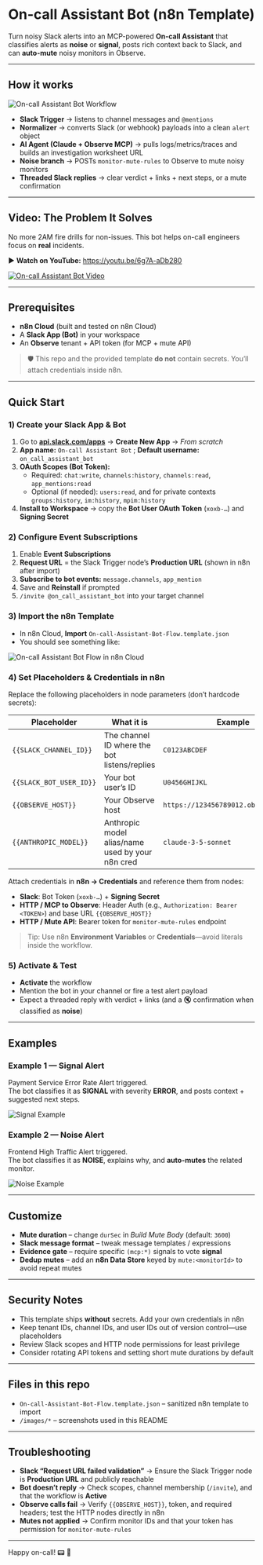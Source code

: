 # On-call Assistant Bot (n8n Template)

Turn noisy Slack alerts into an MCP-powered **On-call Assistant** that classifies alerts as **noise** or **signal**, posts rich context back to Slack, and can **auto-mute** noisy monitors in Observe.

---

## How it works

![On-call Assistant Bot Workflow](/images/n8n_workflow.png)

- **Slack Trigger** → listens to channel messages and `@mentions`  
- **Normalizer** → converts Slack (or webhook) payloads into a clean `alert` object  
- **AI Agent (Claude + Observe MCP)** → pulls logs/metrics/traces and builds an investigation worksheet URL  
- **Noise branch** → POSTs `monitor-mute-rules` to Observe to mute noisy monitors  
- **Threaded Slack replies** → clear verdict + links + next steps, or a mute confirmation

---

## Video: The Problem It Solves

No more 2AM fire drills for non-issues. This bot helps on-call engineers focus on **real** incidents.

▶️ **Watch on YouTube:** https://youtu.be/6g7A-aDb280

[![On-call Assistant Bot Video](https://img.youtube.com/vi/6g7A-aDb280/0.jpg)](https://youtu.be/6g7A-aDb280)

---

## Prerequisites

- **n8n Cloud** (built and tested on n8n Cloud)  
- A **Slack App (Bot)** in your workspace  
- An **Observe** tenant + API token (for MCP + mute API)

> 🛡️ This repo and the provided template **do not** contain secrets. You’ll attach credentials inside n8n.

---

## Quick Start

### 1) Create your Slack App & Bot

1. Go to **[api.slack.com/apps](https://api.slack.com/apps)** → **Create New App** → *From scratch*  
2. **App name:** `On-call Assistant Bot` ; **Default username:** `on_call_assistant_bot`  
3. **OAuth Scopes (Bot Token):**
   - Required: `chat:write`, `channels:history`, `channels:read`, `app_mentions:read`
   - Optional (if needed): `users:read`, and for private contexts `groups:history`, `im:history`, `mpim:history`
4. **Install to Workspace** → copy the **Bot User OAuth Token** (`xoxb-…`) and **Signing Secret**

### 2) Configure Event Subscriptions

1. Enable **Event Subscriptions**  
2. **Request URL** = the Slack Trigger node’s **Production URL** (shown in n8n after import)  
3. **Subscribe to bot events:** `message.channels`, `app_mention`  
4. Save and **Reinstall** if prompted  
5. `/invite @on_call_assistant_bot` into your target channel

### 3) Import the n8n Template

- In n8n Cloud, **Import** `On-call-Assistant-Bot-Flow.template.json`  
- You should see something like:

![On-call Assistant Bot Flow in n8n Cloud](/images/n8n_cloud_screenshot.png)

### 4) Set Placeholders & Credentials in n8n

Replace the following placeholders in node parameters (don’t hardcode secrets):

| Placeholder | What it is | Example |
|---|---|---|
| `{{SLACK_CHANNEL_ID}}` | The channel ID where the bot listens/replies | `C0123ABCDEF` |
| `{{SLACK_BOT_USER_ID}}` | Your bot user’s ID | `U0456GHIJKL` |
| `{{OBSERVE_HOST}}` | Your Observe host | `https://123456789012.observeinc.com` |
| `{{ANTHROPIC_MODEL}}` | Anthropic model alias/name used by your n8n cred | `claude-3-5-sonnet` |

Attach credentials in **n8n → Credentials** and reference them from nodes:

- **Slack**: Bot Token (`xoxb-…`) + **Signing Secret**  
- **HTTP / MCP to Observe**: Header Auth (e.g., `Authorization: Bearer <TOKEN>`) and base URL `{{OBSERVE_HOST}}`  
- **HTTP / Mute API**: Bearer token for `monitor-mute-rules` endpoint

> Tip: Use n8n **Environment Variables** or **Credentials**—avoid literals inside the workflow.

### 5) Activate & Test

- **Activate** the workflow  
- Mention the bot in your channel or fire a test alert payload  
- Expect a threaded reply with verdict + links (and a :mute: confirmation when classified as **noise**)

---

## Examples

### Example 1 — **Signal Alert**

Payment Service Error Rate Alert triggered.  
The bot classifies it as **SIGNAL** with severity **ERROR**, and posts context + suggested next steps.

![Signal Example](/images/signal.png)

### Example 2 — **Noise Alert**

Frontend High Traffic Alert triggered.  
The bot classifies it as **NOISE**, explains why, and **auto-mutes** the related monitor.

![Noise Example](/images/noise.png)

---

## Customize

- **Mute duration** – change `durSec` in *Build Mute Body* (default: `3600`)  
- **Slack message format** – tweak message templates / expressions  
- **Evidence gate** – require specific `(mcp:*)` signals to vote **signal**  
- **Dedup mutes** – add an **n8n Data Store** keyed by `mute:<monitorId>` to avoid repeat mutes

---

## Security Notes

- This template ships **without** secrets. Add your own credentials in n8n  
- Keep tenant IDs, channel IDs, and user IDs out of version control—use placeholders  
- Review Slack scopes and HTTP node permissions for least privilege  
- Consider rotating API tokens and setting short mute durations by default

---

## Files in this repo

- `On-call-Assistant-Bot-Flow.template.json` – sanitized n8n template to import  
- `/images/*` – screenshots used in this README

---

## Troubleshooting

- **Slack “Request URL failed validation”** → Ensure the Slack Trigger node is **Production URL** and publicly reachable  
- **Bot doesn’t reply** → Check scopes, channel membership (`/invite`), and that the workflow is **Active**  
- **Observe calls fail** → Verify `{{OBSERVE_HOST}}`, token, and required headers; test the HTTP nodes directly in n8n  
- **Mutes not applied** → Confirm monitor IDs and that your token has permission for `monitor-mute-rules`

---

Happy on-call! :pager: :robot: